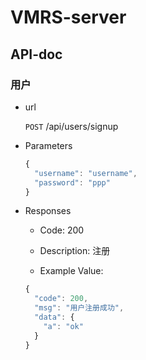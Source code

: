 # VMRS-server

## API-doc

### 用户

- url

  `POST` /api/users/signup

- Parameters

  ```javascript
  {
    "username": "username",
    "password": "ppp"
  }
  ```

- Responses

  - Code: 200

  - Description: 注册

  - Example Value:

  ```javascript
  {
    "code": 200,
    "msg": "用户注册成功",
    "data": {
      "a": "ok"
    }
  }
  ```
